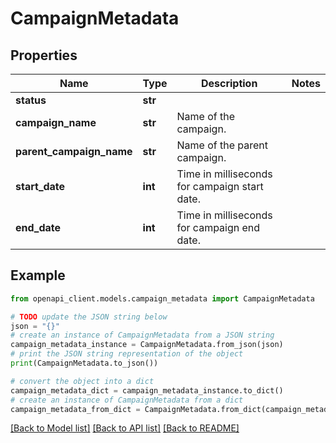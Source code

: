 # CampaignMetadata


## Properties

Name | Type | Description | Notes
------------ | ------------- | ------------- | -------------
**status** | **str** |  | 
**campaign_name** | **str** | Name of the campaign. | 
**parent_campaign_name** | **str** | Name of the parent campaign. | 
**start_date** | **int** | Time in milliseconds for campaign start date. | 
**end_date** | **int** | Time in milliseconds for campaign end date. | 

## Example

```python
from openapi_client.models.campaign_metadata import CampaignMetadata

# TODO update the JSON string below
json = "{}"
# create an instance of CampaignMetadata from a JSON string
campaign_metadata_instance = CampaignMetadata.from_json(json)
# print the JSON string representation of the object
print(CampaignMetadata.to_json())

# convert the object into a dict
campaign_metadata_dict = campaign_metadata_instance.to_dict()
# create an instance of CampaignMetadata from a dict
campaign_metadata_from_dict = CampaignMetadata.from_dict(campaign_metadata_dict)
```
[[Back to Model list]](../README.md#documentation-for-models) [[Back to API list]](../README.md#documentation-for-api-endpoints) [[Back to README]](../README.md)


